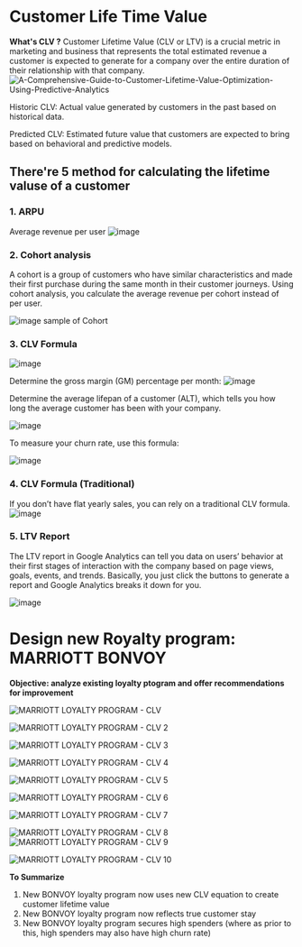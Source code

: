 # Customer Life Time Value
**What's CLV ?**
Customer Lifetime Value (CLV or LTV) is a crucial metric in marketing and business that represents the total estimated revenue a customer is expected to generate for a company over the entire duration of their relationship with that company.
![A-Comprehensive-Guide-to-Customer-Lifetime-Value-Optimization-Using-Predictive-Analytics](https://github.com/ChanapatC/Customer-Analytics/assets/136244448/54a1eae2-6e27-4ad6-8152-c4de3bd41df7)

Historic CLV: Actual value generated by customers in the past based on historical data.

Predicted CLV: Estimated future value that customers are expected to bring based on behavioral and predictive models.

## There're 5 method for calculating the lifetime valuse of a customer

### 1. ARPU
Average revenue per user
![image](https://github.com/ChanapatC/Customer-Analytics/assets/136244448/64921b07-2423-41e2-a135-255abebfcbd2)

### 2. Cohort analysis
A cohort is a group of customers who have similar characteristics and made their first purchase during the same month in their customer journeys. Using cohort analysis, you calculate the average revenue per cohort instead of per user.


![image](https://github.com/ChanapatC/Customer-Analytics/assets/136244448/dbbd006e-ea5a-4cc8-88a4-c6184265c61f)
sample of Cohort


### 3. CLV Formula
![image](https://github.com/ChanapatC/Customer-Analytics/assets/136244448/6627a9a1-36b7-4f97-95ac-af6fd7f31322)

Determine the gross margin (GM) percentage per month:
![image](https://github.com/ChanapatC/Customer-Analytics/assets/136244448/4d05e692-476e-4194-a4a7-26738fac0afd)

Determine the average lifepan of a customer (ALT), which tells you how long the average customer has been with your company.

![image](https://github.com/ChanapatC/Customer-Analytics/assets/136244448/897b61da-f86a-461d-abcb-3dc6cc323aa8)

To measure your churn rate, use this formula:

![image](https://github.com/ChanapatC/Customer-Analytics/assets/136244448/bb457c3c-191c-47e3-83c0-2a8e4c78b0c8)

### 4. CLV Formula (Traditional)
If you don’t have flat yearly sales, you can rely on a traditional CLV formula. 
![image](https://github.com/ChanapatC/Customer-Analytics/assets/136244448/c68e607d-d95c-4d26-b6da-1720cd64806f)


### 5. LTV Report
The LTV report in Google Analytics can tell you data on users’ behavior at their first stages of interaction with the company based on page views, goals, events, and trends. Basically, you just click the buttons to generate a report and Google Analytics breaks it down for you.

![image](https://github.com/ChanapatC/Customer-Analytics/assets/136244448/2ecbf41a-b0bf-4cfa-aedb-589add9bdb3a)





# Design new Royalty program: MARRIOTT BONVOY

**Objective: analyze existing loyalty ptogram and offer recommendations for improvement**

![MARRIOTT LOYALTY PROGRAM - CLV](https://github.com/ChanapatC/Customer-Analytics/assets/136244448/20b28b57-bcc3-43fc-861b-2215d8c29922)

![MARRIOTT LOYALTY PROGRAM - CLV 2](https://github.com/ChanapatC/Customer-Analytics/assets/136244448/1a13c0c9-9eae-4cae-a488-5dd18dc3d5e1)

![MARRIOTT LOYALTY PROGRAM - CLV 3](https://github.com/ChanapatC/Customer-Analytics/assets/136244448/f206ce68-c254-4489-8825-f3e407e0be5a)

![MARRIOTT LOYALTY PROGRAM - CLV 4](https://github.com/ChanapatC/Customer-Analytics/assets/136244448/e5c9b192-0d1f-45a8-be8f-336a12132cfe)

![MARRIOTT LOYALTY PROGRAM - CLV 5](https://github.com/ChanapatC/Customer-Analytics/assets/136244448/48fdb0d3-4dde-4bfb-9aa8-9f19e759b4c7)

![MARRIOTT LOYALTY PROGRAM - CLV 6](https://github.com/ChanapatC/Customer-Analytics/assets/136244448/1672f29f-ef28-4498-a1a5-156a449f1698)

![MARRIOTT LOYALTY PROGRAM - CLV 7](https://github.com/ChanapatC/Customer-Analytics/assets/136244448/a3b1cf51-f4cc-4275-9a1f-5eb8d7166692)

![MARRIOTT LOYALTY PROGRAM - CLV 8](https://github.com/ChanapatC/Customer-Analytics/assets/136244448/d23d6304-f16a-49f6-90a7-9518360607a0)
![MARRIOTT LOYALTY PROGRAM - CLV 9](https://github.com/ChanapatC/Customer-Analytics/assets/136244448/a230dfcd-121f-4bb4-9449-8e7db5051833)

![MARRIOTT LOYALTY PROGRAM - CLV 10](https://github.com/ChanapatC/Customer-Analytics/assets/136244448/e94e9275-af56-4194-92be-edf9af07168b)

**To Summarize**
1. New BONVOY loyalty program now uses new CLV equation to create customer lifetime value
2. New BONVOY loyalty program now reflects true customer stay
3. New BONVOY loyalty program secures high spenders (where as
prior to this, high spenders may also have high churn rate)








